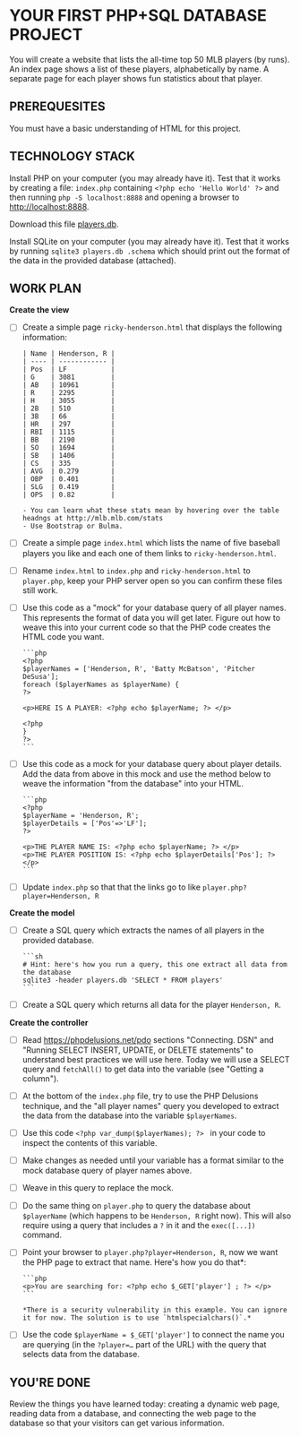 # YOUR FIRST PHP+SQL DATABASE PROJECT

You will create a website that lists the all-time top 50 MLB players (by runs). An index page shows a list of these players, alphabetically by name. A separate page for each player shows fun statistics about that player.

## PREREQUESITES

You must have a basic understanding of HTML for this project.

## TECHNOLOGY STACK

Install PHP on your computer (you may already have it). Test that it works by creating a file: `index.php` containing `<?php echo 'Hello World' ?>` and then running `php -S localhost:8888` and opening a browser to [http://localhost:8888](http://localhost:8888).

Download this file [players.db](players.db).

Install SQLite on your computer (you may already have it). Test that it works by running `sqlite3 players.db .schema` which should print out the format of the data in the provided database (attached).

## WORK PLAN

**Create the view**

- [ ] Create a simple page `ricky-henderson.html` that displays the following information:

      | Name | Henderson, R |
      | ---- | ------------ |
      | Pos  | LF           |
      | G    | 3081         |
      | AB   | 10961        |
      | R    | 2295         |
      | H    | 3055         |
      | 2B   | 510          |
      | 3B   | 66           |
      | HR   | 297          |
      | RBI  | 1115         |
      | BB   | 2190         |
      | SO   | 1694         |
      | SB   | 1406         |
      | CS   | 335          |
      | AVG  | 0.279        |
      | OBP  | 0.401        |
      | SLG  | 0.419        |
      | OPS  | 0.82         |

      - You can learn what these stats mean by hovering over the table headngs at http://mlb.mlb.com/stats
      - Use Bootstrap or Bulma.

- [ ] Create a simple page `index.html` which lists the name of five baseball players you like and each one of them links to `ricky-henderson.html`.

- [ ] Rename `index.html` to `index.php` and `ricky-henderson.html` to `player.php`, keep your PHP server open so you can confirm these files still work.

- [ ] Use this code as a "mock" for your database query of all player names. This represents the format of data you will get later. Figure out how to weave this into your current code so that the PHP code creates the HTML code you want.

      ```php
      <?php
      $playerNames = ['Henderson, R', 'Batty McBatson', 'Pitcher DeSusa'];
      foreach ($playerNames as $playerName) {
      ?>
        
      <p>HERE IS A PLAYER: <?php echo $playerName; ?> </p>

      <?php
      }
      ?>
      ```

- [ ] Use this code as a mock for your database query about player details. Add the data from above in this mock and use the method below to weave the information "from the database" into your HTML.

      ```php
      <?php
      $playerName = 'Henderson, R';
      $playerDetails = ['Pos'=>'LF'];
      ?>

      <p>THE PLAYER NAME IS: <?php echo $playerName; ?> </p>
      <p>THE PLAYER POSITION IS: <?php echo $playerDetails['Pos']; ?> </p>
      ```


- [ ] Update `index.php` so that that the links go to like `player.php?player=Henderson, R`

**Create the model**

- [ ] Create a SQL query which extracts the names of all players in the provided database.

      ```sh
      # Hint: here's how you run a query, this one extract all data from the database
      sqlite3 -header players.db 'SELECT * FROM players'
      ```

- [ ] Create a SQL query which returns all data for the player `Henderson, R`.

**Create the controller**

- [ ] Read https://phpdelusions.net/pdo sections "Connecting. DSN" and "Running SELECT INSERT, UPDATE, or DELETE statements" to understand best practices we will use here. Today we will use a SELECT query and `fetchAll()` to get data into the variable (see "Getting a column").
- [ ] At the bottom of the `index.php` file, try to use the PHP Delusions technique, and the "all player names" query you developed to extract the data from the database into the variable `$playerNames`. 
- [ ] Use this code `<?php var_dump($playerNames); ?> ` in your code to inspect the contents of this variable.
- [ ] Make changes as needed until your variable has a format similar to the mock database query of player names above.
- [ ] Weave in this query to replace the mock.
- [ ] Do the same thing on `player.php` to query the database about `$playerName` (which happens to be `Henderson, R` right now). This will also require using a query that includes a `?` in it and the `exec([...])` command.


- [ ] Point your browser to `player.php?player=Henderson, R`, now we want the PHP page to extract that name. Here's how you do that*:

      ```php
      <p>You are searching for: <?php echo $_GET['player'] ; ?> </p>
      ```

      *There is a security vulnerability in this example. You can ignore it for now. The solution is to use `htmlspecialchars()`.* 

- [ ] Use the code `$playerName = $_GET['player']` to connect the name you are querying (in the `?player=…` part of the URL) with the query that selects data from the database.

## YOU'RE DONE

Review the things you have learned today: creating a dynamic web page, reading data from a database, and connecting the web page to the database so that your visitors can get various information.
